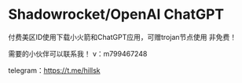 # Shadowrocket/OpenAI ChatGPT
付费美区ID使用下载小火箭和ChatGPT应用，可赠trojan节点使用
非免费！

需要的小伙伴可以联系我！
v：m799467248

telegram：https://t.me/hillsk
